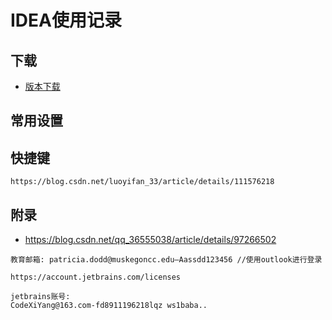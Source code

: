 # IDEA使用记录

## 下载

- [版本下载](https://www.jetbrains.com/idea/download/other.html)



## 常用设置





## 快捷键

```
https://blog.csdn.net/luoyifan_33/article/details/111576218
```





## 附录

- https://blog.csdn.net/qq_36555038/article/details/97266502









```
教育邮箱: patricia.dodd@muskegoncc.edu—Aassdd123456 //使用outlook进行登录

https://account.jetbrains.com/licenses

jetbrains账号:
CodeXiYang@163.com-fd8911196218lqz ws1baba..
```



